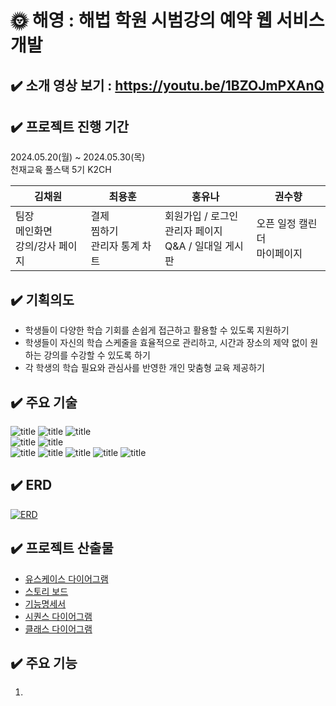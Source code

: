 # 🌞 해영 : 해법 학원 시범강의 예약 웹 서비스 개발

## ✔️ 소개  영상 보기 : https://youtu.be/1BZOJmPXAnQ
## ✔️ 프로젝트 진행 기간
2024.05.20(월) ~ 2024.05.30(목) <br>
천재교육 풀스택 5기 K2CH

| 김채원 | 최용훈 | 홍유나 | 권수향 |
| --- | --- | --- | --- |
| 팀장 <br> 메인화면 <br> 강의/강사 페이지 | 결제 <br> 찜하기 <br> 관리자 통계 차트 | 회원가입 / 로그인 <br> 관리자 페이지 <br> Q&A / 일대일 게시판 | 오픈 일정 캘린더 <br> 마이페이지 |


## ✔️ 기획의도
- 학생들이 다양한 학습 기회를 손쉽게 접근하고 활용할 수 있도록 지원하기
- 학생들이 자신의 학습 스케줄을 효율적으로 관리하고, 시간과 장소의 제약 없이 원하는 강의를 수강할 수 있도록 하기
- 각 학생의 학습 필요와 관심사를 반영한 개인 맞춤형 교육 제공하기

## ✔️ 주요 기술
![title](https://img.shields.io/badge/HTML5-E34F26?style=for-the-badge&logo=html5&logoColor=white
)   ![title](https://img.shields.io/badge/CSS3-1572B6?style=for-the-badge&logo=css3&logoColor=white
)   ![title](https://img.shields.io/badge/JavaScript-F7DF1E?style=for-the-badge&logo=JavaScript&logoColor=white)   
![title](https://img.shields.io/badge/Java-ED8B00?style=for-the-badge&logo=openjdk&logoColor=white)   ![title](https://img.shields.io/badge/Spring-6DB33F?style=for-the-badge&logo=spring&logoColor=white)   
![title](https://img.shields.io/badge/Amazon_AWS-232F3E?style=for-the-badge&logo=amazon-aws&logoColor=white) ![title](https://img.shields.io/badge/Figma-F24E1E?style=for-the-badge&logo=figma&logoColor=white)   ![title](https://img.shields.io/badge/IntelliJ_IDEA-000000.svg?style=for-the-badge&logo=intellij-idea&logoColor=white)   ![title](https://img.shields.io/badge/GitHub-100000?style=for-the-badge&logo=github&logoColor=white)   ![title](https://img.shields.io/badge/MariaDB-003545?style=for-the-badge&logo=mariadb&logoColor=white)

## ✔️ ERD
<a href="https://ibb.co/1QT4yWH"><img src="https://i.ibb.co/6wFq9C6/ERD.png" alt="ERD" border="0"></a>

## ✔️ 프로젝트 산출물
- [유스케이스 다이어그램](https://github.com/yh010217/Chunjae_Full_Stack_Proj03/blob/main/document/%EC%9C%A0%EC%8A%A4%EC%BC%80%EC%9D%B4%EC%8A%A4%20%EB%8B%A4%EC%9D%B4%EC%96%B4%EA%B7%B8%EB%9E%A8.md)
- [스토리 보드](https://github.com/yh010217/Chunjae_Full_Stack_Proj03/blob/main/document/%EC%8A%A4%ED%86%A0%EB%A6%AC%EB%B3%B4%EB%93%9C.md) <br>
- [기능명세서](https://github.com/yh010217/Chunjae_Full_Stack_Proj03/blob/main/document/%ED%95%B4%EC%98%81_%EC%9A%94%EA%B5%AC%EC%82%AC%ED%95%AD.pdf)
- [시퀀스 다이어그램](https://github.com/yh010217/Chunjae_Full_Stack_Proj03/blob/main/document/%EC%8B%9C%ED%80%80%EC%8A%A4%20%EB%8B%A4%EC%9D%B4%EC%96%B4%EA%B7%B8%EB%9E%A8.md)
- [클래스 다이어그램](https://github.com/yh010217/Chunjae_Full_Stack_Proj03/blob/main/document/%ED%81%B4%EB%9E%98%EC%8A%A4%20%EB%8B%A4%EC%9D%B4%EC%96%B4%EA%B7%B8%EB%9E%A8.md)

## ✔️ 주요 기능
1. 
